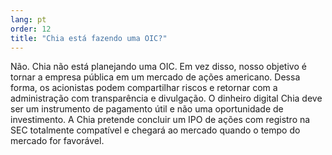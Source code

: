```yaml
---
lang: pt
order: 12
title: "Chia está fazendo uma OIC?"
---
```


Não. Chia não está planejando uma OIC. Em vez disso, nosso objetivo é tornar a empresa pública em um mercado de ações americano. Dessa forma, os acionistas podem compartilhar riscos e retornar com a administração com transparência e divulgação. O dinheiro digital Chia deve ser um instrumento de pagamento útil e não uma oportunidade de investimento. A Chia pretende concluir um IPO de ações com registro na SEC totalmente compatível e chegará ao mercado quando o tempo do mercado for favorável.
